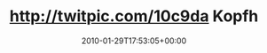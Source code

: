 ---
retweeted: false
source: <a href="http://twitter.com" rel="nofollow">Twitter Web Client</a>
entities:
  hashtags: []
  symbols: []
  user_mentions: []
  urls: []
display_text_range:
- '0'
- '114'
favorite_count: '0'
id_str: '8377216484'
truncated: false
retweet_count: '0'
id: '8377216484'
created_at: Fri Jan 29 17:53:05 +0000 2010
favorited: false
full_text: http://twitpic.com/10c9da Kopfhörerkrabbe und ab in den Feierabend. [@sunrise2k5](https://twitter.com/sunrise2k5)
  nörgelt schon weils zu Laut ist...
lang: de
tags:
- pesos:twitter
date: '2010-01-29T17:53:05+00:00'
src: https://twitter.com/bascht/status/8377216484
original_url: https://twitter.com/bascht/status/8377216484
type: twitter_tweet
text: http://twitpic.com/10c9da Kopfhörerkrabbe und ab in den Feierabend. [@sunrise2k5](https://twitter.com/sunrise2k5)
  nörgelt schon weils zu Laut ist...
title: http://twitpic.com/10c9da Kopfh

---
